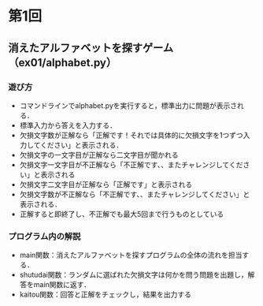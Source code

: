 # 第1回
## 消えたアルファベットを探すゲーム（ex01/alphabet.py）
### 遊び方
* コマンドラインでalphabet.pyを実行すると，標準出力に問題が表示される．
* 標準入力から答えを入力する．
* 欠損文字数が正解なら「正解です！それでは具体的に欠損文字を1つずつ入力してください」と表示される．
* 欠損文字の一文字目が正解なら二文字目が聞かれる
* 欠損文字一文字目が不正解なら「不正解です、、またチャレンジしてください」と表示される
* 欠損文字二文字目が正解なら「正解です」と表示される
* 欠損文字数が不正解なら「不正解です、、またチャレンジしてください」と表示される．
* 正解すると即終了し、不正解でも最大5回まで行うものとしている
### プログラム内の解説
* main関数：消えたアルファベットを探すプログラムの全体の流れを担当する．
* shutudai関数：ランダムに選ばれた欠損文字は何かを問う問題を出題し，解答をmain関数に返す．
* kaitou関数：回答と正解をチェックし，結果を出力する
